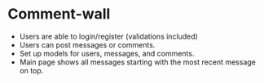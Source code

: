 # Comment-wall

* Users are able to login/register (validations included)
* Users can post messages or comments.
* Set up models for users, messages, and comments.
* Main page shows all messages starting with the most recent message on top.
